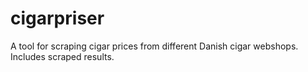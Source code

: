 # cigarpriser
A tool for scraping cigar prices from different Danish cigar webshops. Includes scraped results.
